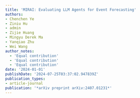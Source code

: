 ```yaml
---
title: 'MIRAI: Evaluating LLM Agents for Event Forecasting'
authors:
- Chenchen Ye 
- Ziniu Hu 
- admin 
- Zijie Huang
- Mingyu Derek Ma
- Yanqiao Zhu
- Wei Wang
author_notes:
  - 'Equal contribution'
  - 'Equal contribution'
  - 'Equal contribution'
date: '2024-01-01'
publishDate: '2024-07-25T03:37:02.947839Z'
publication_types:
- article-journal
publication: '*arXiv preprint arXiv:2407.01231*'
---
```

